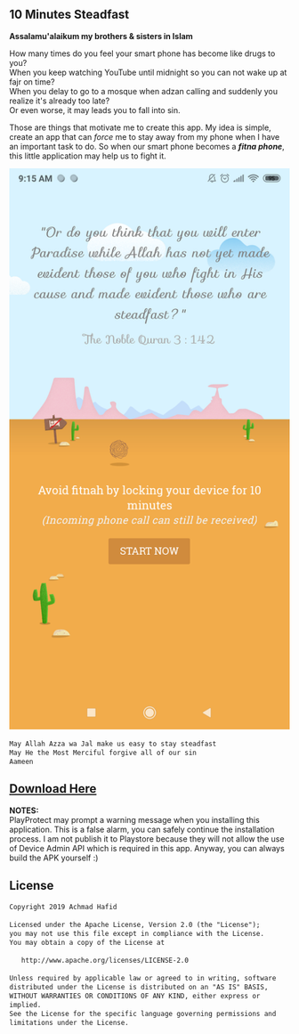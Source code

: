 10 Minutes Steadfast
--------

**Assalamu'alaikum my brothers & sisters in Islam**

How many times do you feel your smart phone has become like drugs to you?<br />
When you keep watching YouTube until midnight so you can not wake up at fajr on time?<br />
When you delay to go to a mosque when adzan calling and suddenly you realize it's already too late?<br />
Or even worse, it may leads you to fall into sin.<br />

Those are things that motivate me to create this app.
My idea is simple, create an app that can *force* me to stay away from my phone when I have an important task to do.
So when our smart phone becomes a ***fitna phone***, this little application may help us to fight it.

![image](https://github.com/AchmadHafid/10-minutes-steadfast-android/blob/master/art/Screenshot.png)

    May Allah Azza wa Jal make us easy to stay steadfast
    May He the Most Merciful forgive all of our sin
    Aameen

[Download Here](https://github.com/AchmadHafid/10-minutes-steadfast-android/releases/download/v2.0/app-release.v2.0.apk)
--------

**NOTES:** <br />
PlayProtect may prompt a warning message when you installing this application.
This is a false alarm, you can safely continue the installation process.
I am not publish it to Playstore because they will not allow the use of Device Admin API which is required in this app.
Anyway, you can always build the APK yourself :)

License
-------

    Copyright 2019 Achmad Hafid

    Licensed under the Apache License, Version 2.0 (the "License");
    you may not use this file except in compliance with the License.
    You may obtain a copy of the License at

       http://www.apache.org/licenses/LICENSE-2.0

    Unless required by applicable law or agreed to in writing, software
    distributed under the License is distributed on an "AS IS" BASIS,
    WITHOUT WARRANTIES OR CONDITIONS OF ANY KIND, either express or implied.
    See the License for the specific language governing permissions and
    limitations under the License.

